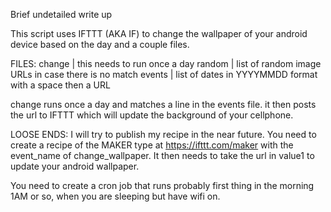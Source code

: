 Brief undetailed write up

This script uses IFTTT (AKA IF) to change the wallpaper of your android device based on the day and a couple files.

FILES:
change | this needs to run once a day 
random | list of random image URLs in case there is no match
events | list of dates in YYYYMMDD format with a space then a URL


change runs once a day and matches a line in the events file. it then posts the url to IFTTT which will update the background of your cellphone.

LOOSE ENDS:
I will try to publish my recipe in the near future. 
You need to create a recipe of the MAKER type at https://ifttt.com/maker with the event_name of change_wallpaper. It then needs to take the url in value1 to update your android wallpaper.

You need to create a cron job that runs probably first thing in the morning 1AM or so, when you are sleeping but have wifi on.
